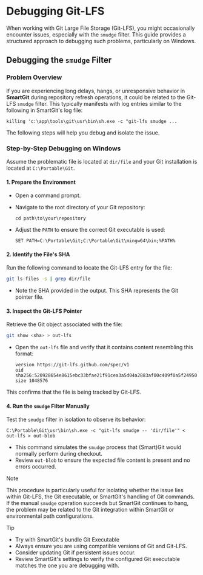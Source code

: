 # Debugging Git-LFS

When working with Git Large File Storage (Git-LFS), you might occasionally encounter issues, especially with the `smudge` filter. This guide provides a structured approach to debugging such problems, particularly on Windows.

## Debugging the `smudge` Filter

### Problem Overview

If you are experiencing long delays, hangs, or unresponsive behavior in **SmartGit** during repository refresh operations, it could be related to the Git-LFS `smudge` filter. This typically manifests with log entries similar to the following in SmartGit's log file:

``` text
killing 'c:\app\tools\git\usr\bin\sh.exe -c "git-lfs smudge ...
```

The following steps will help you debug and isolate the issue.

### Step-by-Step Debugging on Windows

Assume the problematic file is located at `dir/file` and your Git installation is located at `C:\Portable\Git`.

#### 1. Prepare the Environment

- Open a command prompt.
- Navigate to the root directory of your Git repository:
  
  ``` text
  cd path\to\your\repository
  ```

- Adjust the `PATH` to ensure the correct Git executable is used:

  ``` text
  SET PATH=C:\Portable\Git;C:\Portable\Git\mingw64\bin;%PATH%
  ```

#### 2. Identify the File's SHA

Run the following command to locate the Git-LFS entry for the file:

``` bash
git ls-files -s | grep dir/file
```

- Note the SHA provided in the output. This SHA represents the Git pointer file.

#### 3. Inspect the Git-LFS Pointer

Retrieve the Git object associated with the file:

``` bash
git show <sha> > out-lfs
```

- Open the `out-lfs` file and verify that it contains content resembling this format:

  ``` text
  version https://git-lfs.github.com/spec/v1
  oid sha256:520928654e8615ebc33bfae21f91cea3a5d04a2883af00c409f0a5f24950059b
  size 1048576
  ```

This confirms that the file is being tracked by Git-LFS.

#### 4. Run the `smudge` Filter Manually

Test the `smudge` filter in isolation to observe its behavior:

``` text
C:\Portable\Git\usr\bin\sh.exe -c "git-lfs smudge -- 'dir/file'" < out-lfs > out-blob
```

- This command simulates the `smudge` process that (Smart)Git would normally perform during checkout.
- Review `out-blob` to ensure the expected file content is present and no errors occurred.

> [!NOTE]
> This procedure is particularly useful for isolating whether the issue lies within Git-LFS, the Git executable, or SmartGit's handling of Git commands.
> If the manual `smudge` operation succeeds but SmartGit continues to hang, the problem may be related to the Git integration within SmartGit or environmental path configurations.

> [!TIP]
> - Try with SmartGit's bundle Git Executable
> - Always ensure you are using compatible versions of Git and Git-LFS.
> - Consider updating Git if persistent issues occur.
> - Review SmartGit's settings to verify the configured Git executable matches the one you are debugging with.
